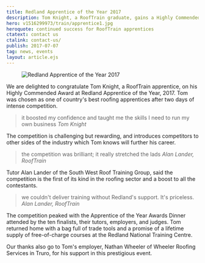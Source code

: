 ```yaml
---
title: Redland Apprentice of the Year 2017
description: Tom Knight, a RoofTrain graduate, gains a Highly Commended Award at Redland Apprentice of the Year, 2017.
hero: v1516299973/train/apprentice1.jpg
heroquote: continued success for RoofTrain apprentices
ctatext: contact us
ctalink: contact-us/
publish: 2017-07-07
tag: news, events
layout: article.ejs
---
```


<figure data-href="[imagecdn]v1515518076/train/learning2.jpg" class="progressive replace inline alt">
  <img src="[imagecdn]c_scale,w_50/v1515518076/train/learning2.jpg" alt="Redland Apprentice of the Year 2017" class="preview" />
</figure>

We are delighted to congratulate Tom Knight, a RoofTrain apprentice, on his Highly Commended Award at Redland Apprentice of the Year, 2017. Tom was chosen as one of country's best roofing apprentices after two days of intense competition.

> it boosted my confidence and taught me the skills I need to run my own business
<cite>Tom Knight</cite>

The competition is challenging but rewarding, and introduces competitors to other sides of the industry which Tom knows will further his career.

> the competition was brilliant; it really stretched the lads
<cite>Alan Lander, RoofTrain</cite>

Tutor Alan Lander of the South West Roof Training Group, said the competition is the first of its kind in the roofing sector and a boost to all the contestants.

> we couldn't deliver training without Redland's support. It's priceless.
<cite>Alan Lander, RoofTrain</cite>

The competition peaked with the Apprentice of the Year Awards Dinner attended by the ten finalists, their tutors, employers, and judges. Tom returned home with a bag full of trade tools and a promise of a lifetime supply of free-of-charge courses at the Redland National Training Centre.

Our thanks also go to Tom's employer, Nathan Wheeler of Wheeler Roofing Services in Truro, for his support in this prestigious event.
